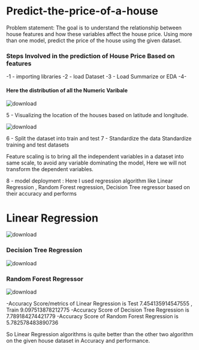 # Predict-the-price-of-a-house
Problem statement: The goal is to understand the relationship between house features and how these variables affect the house price. Using more than one model, predict the price of the house using the given dataset. 

### Steps Involved in the prediction of House Price Based on features 
-1 - importing libraries 
-2 - load Dataset
-3 - Load Summarize or EDA
-4- 
#### Here the distribution of all the Numeric Varibale

![download](https://user-images.githubusercontent.com/100993371/204781159-c9fb9140-4c33-4485-a662-fff5eae035cc.png)

5 - Visualizing the location of the houses based on latitude and longitude.

![download](https://user-images.githubusercontent.com/100993371/204783584-4408094e-fbf6-44d7-a7ee-031e204fa621.png)

6 - Split the dataset into train and test
7 - Standardize the data
Standardize training and test datasets

Feature scaling is to bring all the independent variables in a dataset into same scale, to avoid any variable dominating
the model, Here we will not transform the dependent variables.

8 -  model deployment : Here I used regression algorithm like Linear Regression , Random Forest regression, Decision Tree regressor based on their accuracy and performs 
# Linear Regression 
![download](https://user-images.githubusercontent.com/100993371/204783674-b0ebf25d-de3a-40c3-8e7f-e9ee86d59486.png)

### Decision Tree Regression
![download](https://user-images.githubusercontent.com/100993371/204783709-5f47e16f-f8c0-414a-9dfc-c612a918f138.png)


### Random Forest Regressor
![download](https://user-images.githubusercontent.com/100993371/204783751-7357d910-402a-4477-b49d-1cec24dfa36f.png)

-Accuracy Score/metrics of Linear Regression is Test 7.454135914547555 , Train 9.097513878212775
-Accuracy Score of Decision Tree Regression is 7.789184274421779
-Accuracy Score of Random Forest Regression is 5.782578483890736

So Linear Regression algorithms is quite better than the other two algorithm on the given house dataset in Accuracy and performance.
